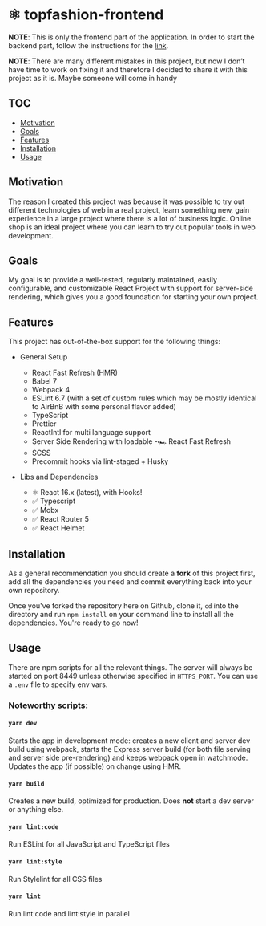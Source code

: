 # ⚛ topfashion-frontend

**NOTE**: This is only the frontend part of the application. In order to start the backend part, follow the instructions for the [link](https://github.com/manuelbieh/react-ssr-setup/generate).

**NOTE**: There are many different mistakes in this project, but now I don’t have time to work on fixing it and therefore 
I decided to share it with this project as it is. Maybe someone will come in handy


## TOC

- [Motivation](#motivation)
- [Goals](#goals)
- [Features](#features)
- [Installation](#installation)
- [Usage](#usage)

## Motivation

The reason I created this project was because it was possible to try out different technologies of web in a real project,
learn something new, gain experience in a large project where there is a lot of business logic. 
Online shop is an ideal project where you can learn to try out popular tools in web development.

## Goals

My goal is to provide a well-tested, regularly maintained, easily configurable, and customizable React Project with support 
for server-side rendering, which gives you a good foundation for starting your own project.

## Features

This project has out-of-the-box support for the following things:

- General Setup

  - React Fast Refresh (HMR)
  - Babel 7
  - Webpack 4
  - ESLint 6.7 (with a set of custom rules which may be mostly identical to AirBnB with some personal flavor added)
  - TypeScript
  - Prettier
  - ReactIntl for multi language support
  - Server Side Rendering with loadable
  -🏎 React Fast Refresh
  - SCSS
  - Precommit hooks via lint-staged + Husky

- Libs and Dependencies

  - ⚛ React 16.x (latest), with Hooks!
  - ✅ Typescript
  - ✅ Mobx
  - ✅ React Router 5
  - ✅ React Helmet


## Installation

As a general recommendation you should create a **fork** of this project first, add all the dependencies you need and commit 
everything back into your own repository.

Once you've forked the repository here on Github, clone it, `cd` into the directory and run `npm install` on your command 
line to install all the dependencies. You're ready to go now!

## Usage

There are npm scripts for all the relevant things. The server will always be started on port 8449 unless otherwise specified in `HTTPS_PORT`. You can use a `.env` file to specify env vars.

### Noteworthy scripts:

#### `yarn dev`

Starts the app in development mode: creates a new client and server dev build using webpack, starts the Express server build (for both file serving and server side pre-rendering) and keeps webpack open in watchmode. Updates the app (if possible) on change using HMR.

#### `yarn build`

Creates a new build, optimized for production. Does **not** start a dev server or anything else.

#### `yarn lint:code`

Run ESLint for all JavaScript and TypeScript files

#### `yarn lint:style`

Run Stylelint for all CSS files

#### `yarn lint`

Run lint:code and lint:style in parallel
